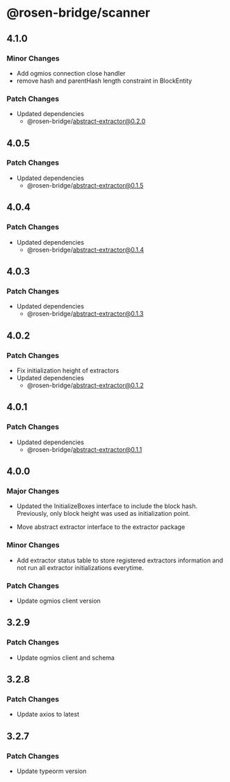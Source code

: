 # @rosen-bridge/scanner

## 4.1.0

### Minor Changes

- Add ogmios connection close handler
- remove hash and parentHash length constraint in BlockEntity

### Patch Changes

- Updated dependencies
  - @rosen-bridge/abstract-extractor@0.2.0

## 4.0.5

### Patch Changes

- Updated dependencies
  - @rosen-bridge/abstract-extractor@0.1.5

## 4.0.4

### Patch Changes

- Updated dependencies
  - @rosen-bridge/abstract-extractor@0.1.4

## 4.0.3

### Patch Changes

- Updated dependencies
  - @rosen-bridge/abstract-extractor@0.1.3

## 4.0.2

### Patch Changes

- Fix initialization height of extractors
- Updated dependencies
  - @rosen-bridge/abstract-extractor@0.1.2

## 4.0.1

### Patch Changes

- Updated dependencies
  - @rosen-bridge/abstract-extractor@0.1.1

## 4.0.0

### Major Changes

- Updated the InitializeBoxes interface to include the block hash. Previously, only block height was used as initialization point.

- Move abstract extractor interface to the extractor package

### Minor Changes

- Add extractor status table to store registered extractors information and not run all extractor initializations everytime.

### Patch Changes

- Update ogmios client version

## 3.2.9

### Patch Changes

- Update ogmios client and schema

## 3.2.8

### Patch Changes

- Update axios to latest

## 3.2.7

### Patch Changes

- Update typeorm version
